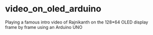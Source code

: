 # video_on_oled_arduino
Playing a famous intro video of Rajnikanth on the 128*64 OLED display frame by frame using an Arduino UNO
